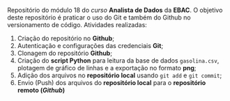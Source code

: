 
Repositório do módulo 18 do *curso* **Analista de Dados** da **EBAC**. 
O objetivo deste repositório é praticar o uso do Git e também do Github no versionamento de código. 
Atividades realizadas:
1.  Criação do repositório no **Github**;
2.  Autenticação e configurações das credenciais **Git**;
3.  Clonagem do repositório **Github**;
4.  Criação do **script Python** para leitura da base de dados `gasolina.csv`, plotagem de gráfico de linhas e a exportação no formato **png**;
5.  Adição dos arquivos no **repositório local** usando `git add` e `git commit`;
6. Envio (Push) dos arquivos do **repositório local** para o **repositório remoto (*Github*)**
